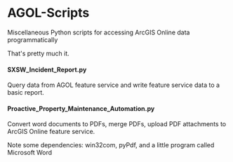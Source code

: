 # AGOL-Scripts
Miscellaneous Python scripts for accessing ArcGIS Online data programmatically 

That's pretty much it.


#### SXSW_Incident_Report.py
Query data from AGOL feature service and write feature service data to a basic report.

#### Proactive_Property_Maintenance_Automation.py
Convert word documents to PDFs, merge PDFs, upload PDF attachments to ArcGIS Online feature service.

Note some dependencies: win32com,  pyPdf, and a little program called Microsoft Word
